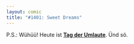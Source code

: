 ```yaml
---
layout: comic
title: "#1401: Sweet Dreams"
---
```


P.S.:
Wühüü! Heute ist <a href="http://www.fonflatter.de/kalender"><strong>Tag der Umlaute</strong></a>.
Ünd sö.
